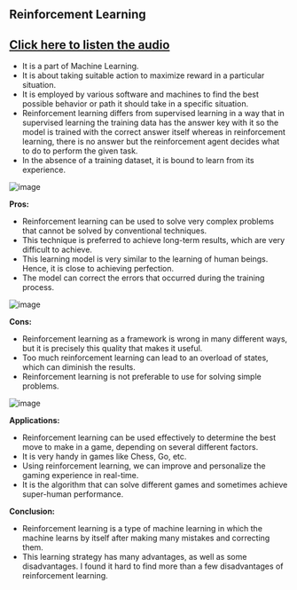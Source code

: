 ## Reinforcement Learning
## [Click here to listen the audio](https://drive.google.com/file/d/1rBgw4H2zNKJoh_fDx8j1FFK7JBluI2MA/view?usp=sharing)

- It is a part of  Machine Learning. 
- It is about taking suitable action to maximize reward in a particular situation. 
- It is employed by various software and machines to find the best possible behavior or path it should take in a specific situation. 
- Reinforcement learning differs from supervised learning in a way that in supervised learning the training data has the answer key with it so the model is trained with the correct answer itself whereas in reinforcement learning, there is no answer but the reinforcement agent decides what to do to perform the given task. 
- In the absence of a training dataset, it is bound to learn from its experience. 

![image](https://user-images.githubusercontent.com/79050917/143732333-bd589209-42a3-42cf-a17b-bb7fd2462928.png)

**Pros:**
- Reinforcement learning can be used to solve very complex problems that cannot be solved by conventional techniques.
- This technique is preferred to achieve long-term results, which are very difficult to achieve.
- This learning model is very similar to the learning of human beings. Hence, it is close to achieving perfection.
- The model can correct the errors that occurred during the training process.

![image](https://user-images.githubusercontent.com/79050917/143732343-123bafb0-ec2f-4f7a-8467-7dce7b294043.png)

**Cons:**
- Reinforcement learning as a framework is wrong in many different ways, but it is precisely this quality that makes it useful.
- Too much reinforcement learning can lead to an overload of states, which can diminish the results.
- Reinforcement learning is not preferable to use for solving simple problems.

![image](https://user-images.githubusercontent.com/79050917/143732352-d80a7c4c-afde-4a41-93c1-d94abd8508fb.png)

**Applications:**
- Reinforcement learning can be used effectively to determine the best move to make in a game, depending on several different factors. 
- It is very handy in games like Chess, Go, etc.
- Using reinforcement learning, we can improve and personalize the gaming experience in real-time. 
- It is the algorithm that can solve different games and sometimes achieve super-human performance.

**Conclusion:**
- Reinforcement learning is a type of machine learning in which the machine learns by itself after making many mistakes and correcting them.
- This learning strategy has many advantages, as well as some disadvantages. I found it hard to find more than a few disadvantages of reinforcement learning.
